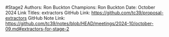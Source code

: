 #Stage2
Authors: Ron Buckton
Champions: Ron Buckton
Date: October 2024
Link Titles: extractors
GitHub Link: https://github.com/tc39/proposal-extractors
GitHub Note Link: https://github.com/tc39/notes/blob/HEAD/meetings/2024-10/october-09.md#extractors-for-stage-2
